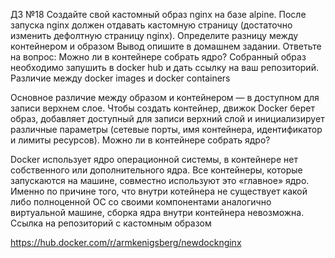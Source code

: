 ДЗ №18 Создайте свой кастомный образ nginx на базе alpine. После запуска nginx должен отдавать кастомную страницу (достаточно изменить дефолтную страницу nginx). Определите разницу между контейнером и образом Вывод опишите в домашнем задании. Ответьте на вопрос: Можно ли в контейнере собрать ядро? Собранный образ необходимо запушить в docker hub и дать ссылку на ваш репозиторий.
Различие между docker images и docker containers

Основное различие между образом и контейнером — в доступном для записи верхнем слое. Чтобы создать контейнер, движок Docker берет образ, добавляет доступный для записи верхний слой и инициализирует различные параметры (сетевые порты, имя контейнера, идентификатор и лимиты ресурсов).
Можно ли в контейнере собрать ядро?

Docker использует ядро операционной системы, в контейнере нет собственного или дополнительного ядра. Все контейнеры, которые запускаются на машине, совместно используют это «главное» ядро. Именно по причине того, что внутри котейнера не существует какой либо полноценной ОС со своими компонентами аналогично виртуальной машине, сборка ядра внутри контейнера невозможна.
Ссылка на репозиторий с кастомным образом

https://hub.docker.com/r/armkenigsberg/newdocknginx
